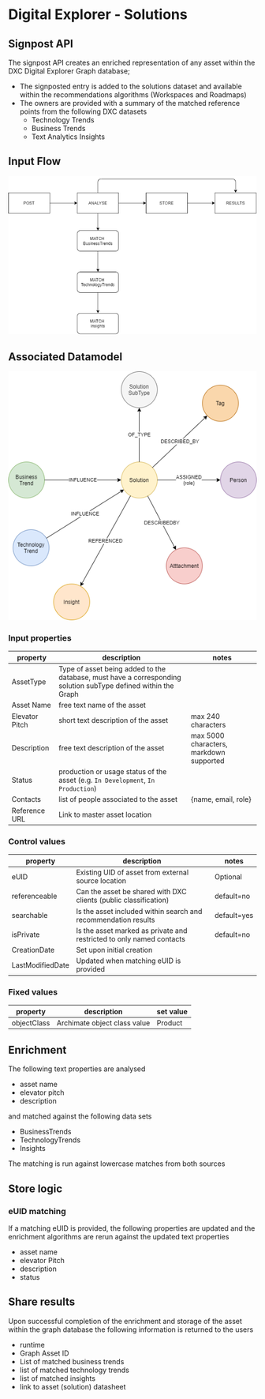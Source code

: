 # Digital Explorer - Solutions
## Signpost API


The signpost API creates an enriched representation of any asset within the DXC Digital Explorer Graph database; 

- The signposted entry is added to the solutions dataset and available within the recommendations algorithms (Workspaces and Roadmaps)
- The owners are provided with a summary of the matched reference points from the following DXC datasets
  - Technology Trends
  - Business Trends
  - Text Analytics Insights

## Input Flow

![image](images/flow.png)<br>

## Associated Datamodel

![image](images/model.png)<br>


### Input properties

|property|description|notes
|---|---|---|
|AssetType|Type of asset being added to the database, must have a corresponding solution subType defined within the Graph
|Asset Name|free text name of the asset
|Elevator Pitch|short text description of the asset|max 240 characters
|Description|free text description of the asset|max 5000 characters, markdown supported
|Status|production or usage status of the asset (e.g.  `In Development`, `In Production`)
|Contacts|list of people associated to the asset|{name, email, role}
|Reference URL|Link to master asset location


### Control values 

|property|description|notes
|---|---|---|
|eUID|Existing UID of asset from external source location|Optional
|referenceable|Can the asset be shared with DXC clients (public classification)|default=no
|searchable|Is the asset included within search and recommendation results|default=yes
|isPrivate|Is the asset marked as private and restricted to only named contacts|default=no
|CreationDate|Set upon initial creation
|LastModifiedDate|Updated when matching eUID is provided


### Fixed values

|property|description|set value
|---|---|---|
|objectClass|Archimate object class value|Product


## Enrichment

The following text properties are analysed 

- asset name
- elevator pitch
- description

and matched against the following data sets

- BusinessTrends
- TechnologyTrends
- Insights

The matching is run against lowercase matches from both sources

## Store logic

### eUID matching
If a matching eUID is provided, the following properties are updated and the enrichment algorithms are rerun against the updated text properties

- asset name
- elevator Pitch
- description
- status


## Share results

Upon successful completion of the enrichment and storage of the asset within the graph database the following information is returned to the users

- runtime
- Graph Asset ID
- List of matched business trends
- list of matched technology trends
- list of matched insights
- link to asset (solution) datasheet
